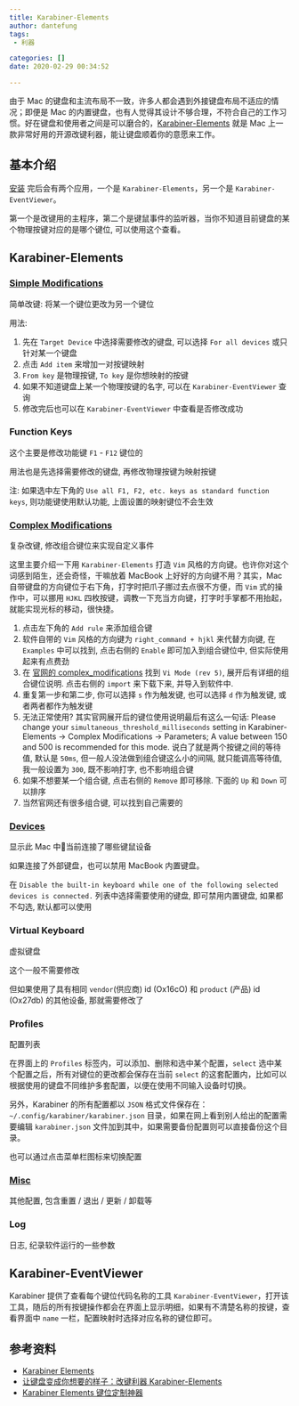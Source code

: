 ```yaml
---
title: Karabiner-Elements
author: dantefung
tags:
 - 利器

categories: []
date: 2020-02-29 00:34:52

---
```


由于 Mac 的键盘和主流布局不一致，许多人都会遇到外接键盘布局不适应的情况；即便是 Mac 的内置键盘，也有人觉得其设计不够合理，不符合自己的工作习惯。好在键盘和使用者之间是可以磨合的，[Karabiner-Elements](https://pqrs.org/osx/karabiner/) 就是 Mac 上一款非常好用的开源改键利器，能让键盘顺着你的意愿来工作。

基本介绍
----

[安装](https://pqrs.org/osx/karabiner/document.html#usage) 完后会有两个应用，一个是 `Karabiner-Elements`，另一个是 `Karabiner-EventViewer`。

第一个是改键用的主程序，第二个是键鼠事件的监听器，当你不知道目前键盘的某个物理按键对应的是哪个键位, 可以使用这个查看。

Karabiner-Elements
------------------

### [Simple Modifications](https://pqrs.org/osx/karabiner/document.html#configuration-simple-modifications)

简单改键: 将某一个键位更改为另一个键位

用法:

1.  先在 `Target Device` 中选择需要修改的键盘, 可以选择 `For all devices` 或只针对某一个键盘
2.  点击 `Add item` 来增加一对按键映射
3.  `From key` 是物理按键, `To key` 是你想映射的按键
4.  如果不知道键盘上某一个物理按键的名字, 可以在 `Karabiner-EventViewer` 查询
5.  修改完后也可以在 `Karabiner-EventViewer` 中查看是否修改成功

### Function Keys

这个主要是修改功能键 `F1` - `F12` 键位的

用法也是先选择需要修改的键盘, 再修改物理按键为映射按键

注: 如果选中左下角的 `Use all F1, F2, etc. keys as standard function keys`, 则功能键使用默认功能, 上面设置的映射键位不会生效

### [Complex Modifications](https://pqrs.org/osx/karabiner/document.html#configuration-complex-modifications)

复杂改键, 修改组合键位来实现自定义事件

这里主要介绍一下用 `Karabiner-Elements` 打造 `Vim` 风格的方向键。也许你对这个词感到陌生，还会奇怪，干嘛放着 MacBook 上好好的方向键不用？其实，Mac 自带键盘的方向键位于右下角，打字时把爪子挪过去点很不方便，而 `Vim` 式的操作中，可以挪用 `HJKL` 四枚按键，调教一下充当方向键，打字时手掌都不用抬起，就能实现光标的移动，很快捷。

1.  点击左下角的 `Add rule` 来添加组合键
2.  软件自带的 `Vim` 风格的方向键为 `right_command + hjkl` 来代替方向键, 在 `Examples` 中可以找到, 点击右侧的 `Enable` 即可加入到组合键位中, 但实际使用起来有点费劲
3.  在 [官网的 complex_modifications](https://pqrs.org/osx/karabiner/complex_modifications/#emulation-modes) 找到 `Vi Mode (rev 5)`, 展开后有详细的组合键位说明. 点击右侧的 `import` 来下载下来, 并导入到软件中.
4.  重复第一步和第二步, 你可以选择 `s` 作为触发键, 也可以选择 `d` 作为触发键, 或者两者都作为触发键
5.  无法正常使用? 其实官网展开后的键位使用说明最后有这么一句话: Please change your `simultaneous_threshold_milliseconds` setting in Karabiner-Elements → Complex Modifications → Parameters; A value between 150 and 500 is recommended for this mode. 说白了就是两个按键之间的等待值, 默认是 `50ms`, 但一般人没法做到组合键这么小的间隔, 就只能调高等待值, 我一般设置为 `300`, 既不影响打字, 也不影响组合键
6.  如果不想要某一个组合键, 点击右侧的 `Remove` 即可移除. 下面的 `Up` 和 `Down` 可以排序
7.  当然官网还有很多组合键, 可以找到自己需要的

### [Devices](https://pqrs.org/osx/karabiner/document.html#configuration-devices)

显示此 Mac 中当前连接了哪些键鼠设备

如果连接了外部键盘，也可以禁用 MacBook 内置键盘。

在 `Disable the built-in keyboard while one of the following selected devices is connected.` 列表中选择需要使用的键盘, 即可禁用内置键盘, 如果都不勾选, 默认都可以使用

### Virtual Keyboard

虚拟键盘

这个一般不需要修改

但如果使用了具有相同 `vendor`(供应商) id (Ox16cO) 和 `product` (产品) id (Ox27db) 的其他设备, 那就需要修改了

### Profiles

配置列表

在界面上的 `Profiles` 标签内，可以添加、删除和选中某个配置，`select` 选中某个配置之后，所有对键位的更改都会保存在当前 `select` 的这套配置内，比如可以根据使用的键盘不同维护多套配置，以便在使用不同输入设备时切换。

另外，Karabiner 的所有配置都以 `JSON` 格式文件保存在：`~/.config/karabiner/karabiner.json` 目录，如果在网上看到别人给出的配置需要编辑 `karabiner.json` 文件加到其中，如果需要备份配置则可以直接备份这个目录。

也可以通过点击菜单栏图标来切换配置

### [Misc](https://pqrs.org/osx/karabiner/document.html#quit)

其他配置, 包含重置 / 退出 / 更新 / 卸载等

### Log

日志, 纪录软件运行的一些参数

Karabiner-EventViewer
---------------------

Karabiner 提供了查看每个键位代码名称的工具 `Karabiner-EventViewer`，打开该工具，随后的所有按键操作都会在界面上显示明细，如果有不清楚名称的按键，查看界面中 `name` 一栏，配置映射时选择对应名称的键位即可。

参考资料
----

-   [Karabiner Elements](https://pqrs.org/osx/karabiner/document.html)
-   [让键盘变成你想要的样子：改键利器 Karabiner-Elements](https://sspai.com/post/42921s)
-   [Karabiner Elements 键位定制神器](https://www.jianshu.com/p/47d5de7f12bc)